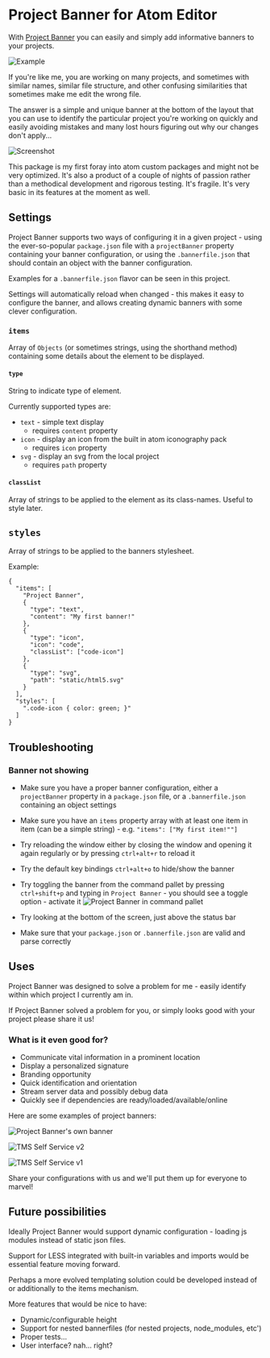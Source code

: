 # Project Banner for Atom Editor

With [Project Banner](https://github.com/elis/project-banner) you can easily and simply add informative banners to your projects.

![Example](http://image.prntscr.com/image/bbd21c2ac1da40d1a09291b453d11ec8.png)

If you're like me, you are working on many projects, and sometimes with similar names, similar file structure, and other confusing similarities that sometimes make me edit the wrong file.

The answer is a simple and unique banner at the bottom of the layout that you can use to identify the particular project you're working on quickly and easily avoiding mistakes and many lost hours figuring out why  our changes don't apply...

![Screenshot](http://image.prntscr.com/image/4ecdaefb84b14734b0617af80a319ea0.png)

This package is my first foray into atom custom packages and might not  be very optimized. It's also a product of a couple of nights of passion rather than a methodical development and rigorous testing. It's fragile. It's very basic in its features at the moment as well.

## Settings

Project Banner supports two ways of configuring it in a given project - using the ever-so-popular `package.json` file with a `projectBanner` property containing your banner configuration, or using the `.bannerfile.json` that should contain an object with the banner configuration.

Examples for a `.bannerfile.json` flavor can be seen in this project.

Settings will automatically reload when changed - this makes it easy to configure the banner, and allows creating dynamic banners with some clever configuration.

### `items`

Array of `Objects` (or sometimes strings, using the shorthand method) containing some details about the element to be displayed.

#### `type`

String to indicate type of element.

Currently supported types are:

- `text` - simple text display
  - requires `content` property
- `icon` - display an icon from the built in atom iconography pack
  - requires `icon` property
- `svg` - display an svg from the local project
  - requires `path` property

#### `classList`

Array of strings to be applied to the element as its class-names. Useful to style later.

## `styles`

Array of strings to be applied to the banners stylesheet.

Example:

```
{
  "items": [
    "Project Banner",
    {
      "type": "text",
      "content": "My first banner!"
    },
    {
      "type": "icon",
      "icon": "code",
      "classList": ["code-icon"]
    },
    {
      "type": "svg",
      "path": "static/html5.svg"
    }
  ],
  "styles": [
    ".code-icon { color: green; }"
  ]
}
```



## Troubleshooting

### Banner not showing

- Make sure you have a proper banner configuration, either a `projectBanner` property in a `package.json` file, or a `.bannerfile.json` containing an object settings

- Make sure you have an `items` property array with at least one item in item (can be a simple string) - e.g. `"items": ["My first item!""]`

- Try reloading the window either by closing the window and opening it again regularly or by pressing `ctrl+alt+r` to reload it

- Try the default key bindings `ctrl+alt+o` to hide/show the banner

- Try toggling the banner from the command pallet by pressing `ctrl+shift+p` and typing in `Project Banner` - you should see a toggle option - activate it
  ![Project Banner in command pallet](http://image.prntscr.com/image/3e73dfd257bb4836b8a5896fa98df465.png)

- Try looking at the bottom of the screen, just above the status bar

- Make sure that your `package.json` or `.bannerfile.json` are valid and parse correctly

## Uses

Project Banner was designed to solve a problem for me - easily identify within which project I currently am in.

If Project Banner solved a problem for you, or simply looks good with your project please share it us!

### What is it even good for?

- Communicate vital information in a prominent location
- Display a personalized signature
- Branding opportunity
- Quick identification and orientation
- Stream server data and possibly debug data
- Quickly see if dependencies are ready/loaded/available/online


Here are some examples of project banners:

![Project Banner's own banner](http://image.prntscr.com/image/0c961448374d43568b7af898104f8da0.png)

![TMS Self Service v2](http://image.prntscr.com/image/434a3110b26f4d53836748f781bce2e1.png)

![TMS Self Service v1](http://image.prntscr.com/image/958bbcc2c39f45689630688a633c6832.png)

Share your configurations with us and we'll put them up for everyone to marvel!

## Future possibilities

Ideally Project Banner would support dynamic configuration - loading js modules instead of static json files.

Support for LESS integrated with built-in variables and imports would be essential feature moving forward.

Perhaps a more evolved templating solution could be developed instead of or additionally to the items mechanism.

More features that would be nice to have:

- Dynamic/configurable height
- Support for nested bannerfiles (for nested projects, node_modules, etc')
- Proper tests...
- User interface? nah... right?
